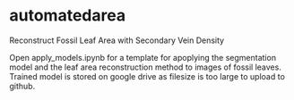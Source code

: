 # automatedarea
Reconstruct Fossil Leaf Area with Secondary Vein Density

Open apply_models.ipynb for a template for apoplying the segmentation model and the leaf area reconstruction method to images of fossil leaves.
Trained model is stored on google drive as filesize is too large to upload to github.
